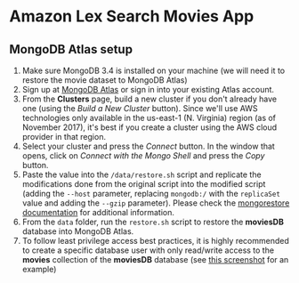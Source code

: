 # Amazon Lex Search Movies App

## MongoDB Atlas setup

1. Make sure MongoDB 3.4 is installed on your machine (we will need it to restore the movie dataset to MongoDB Atlas)
1. Sign up at [MongoDB Atlas](https://www.mongodb.com/atlas?jmp=adref) or sign in into your existing Atlas account.
1. From the __Clusters__ page, build a new cluster if you don't already have one (using the *Build a New Cluster* button). Since we'll use AWS technologies only available in the us-east-1 (N. Virginia) region (as of November 2017), it's best if you create a cluster using the AWS cloud provider in that region.
1. Select your cluster and press the *Connect* button. In the window that opens, click on *Connect with the Mongo Shell* and press the *Copy* button.
1. Paste the value into the `/data/restore.sh` script and replicate the modifications done from the original script into the modified script (adding the `--host` parameter, replacing `mongodb:/` with the `replicaSet` value and adding the `--gzip` parameter). Please check the [mongorestore documentation](https://docs.mongodb.com/manual/reference/program/mongorestore/) for additional information.
1. From the `data` folder, run the `restore.sh` script to restore the __moviesDB__ database into MongoDB Atlas.
1. To follow least privilege access best practices, it is highly recommended to create a specific database user with only read/write access to the __movies__ collection of the __moviesDB__ database (see [this screenshot](./../img/moviesRWuser.png) for an example)